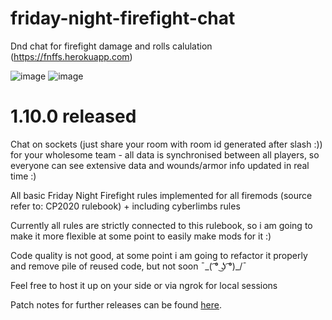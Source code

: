 # friday-night-firefight-chat
Dnd chat for firefight damage and rolls calulation (https://fnffs.herokuapp.com)

![image](https://user-images.githubusercontent.com/24575491/178050871-4195ce97-ae4b-40fe-9569-b7a2266a9320.png)
![image](https://user-images.githubusercontent.com/24575491/178050956-0867f0fb-d4d9-4de0-b2d2-f078fa1e7703.png)



# 1.10.0 released
Chat on sockets (just share your room with room id generated after slash :)) for your wholesome team - all data is synchronised between all players, so everyone can see extensive data and wounds/armor info updated in real time :)

All basic Friday Night Firefight rules implemented for all firemods (source refer to: CP2020 rulebook) + including cyberlimbs rules

Currently all rules are strictly connected to this rulebook, so i am going to make it more flexible at some point to easily make mods for it :) 

Code quality is not good, at some point i am going to refactor it properly and remove pile of reused code, but not soon ¯\_( ͡° ͜ʖ ͡°)_/¯

Feel free to host it up on your side or via ngrok for local sessions

Patch notes for further releases can be found [here](https://github.com/vivalafit/friday-night-firefight-chat/blob/main/patchnotes.md).
